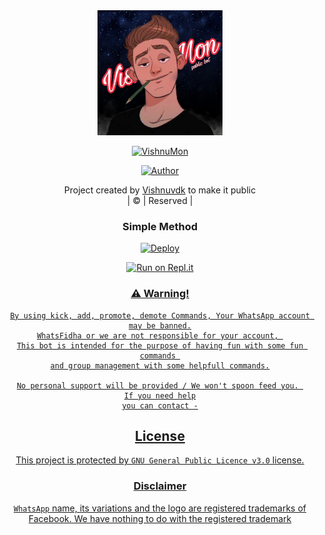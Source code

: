 <div align="center">

 </a>
  <img border-radius: 15px src="VishnuMon.jpg" width="200" height="200"/>
  <p align="center">
<a href="#"><img title="VishnuMon" src="https://img.shields.io/badge/Vishnu-Mon-green?colorA=%23ff0000&colorB=%23017e40&style=for-the-badge"></a>
</p>
  <p align="center">
<a href="https://github.com/Vishnuvdk"><img title="Author" src="https://img.shields.io/badge/Author-Vishnu-Sir/VishnuMon?color=blue&style=for-the-badge&logo=whatsapp"></a>
</p>
</div>
<p align="center">
Project created by <a href="https://github.com/Vishnuvdk">Vishnuvdk</a> to make it public
    <br>
       | © |
        Reserved |
    <br> 
</p>
<div align="center">

  ### Simple Method
  
[![Deploy](https://www.herokucdn.com/deploy/button.svg)](https://heroku.com/deploy?template=https://github.com/Vishnuvdk/VishnuMon) 
  
[![Run on Repl.it](https://repl.it/badge/github/quiec/whatsAlfa)](https://replit.com/@Farhandqz/JulieMwol)

  <p align="center">
  <a href="https://github.com/Vishnuvdk/VishnuMon">
   
    
### ⚠️ Warning! 
```
By using kick, add, promote, demote Commands, Your WhatsApp account may be banned.
WhatsFidha or we are not responsible for your account, 
This bot is intended for the purpose of having fun with some fun commands 
and group management with some helpfull commands.

No personal support will be provided / We won't spoon feed you. 
If you need help
you can contact -
```
    
## License
This project is protected by `GNU General Public Licence v3.0` license.

### Disclaimer
`WhatsApp` name, its variations and the logo are registered trademarks of Facebook. We have nothing to do with the registered trademark
